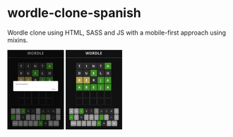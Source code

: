 # wordle-clone-spanish
 Wordle clone using HTML, SASS and JS with a mobile-first approach using mixins.
 
 <img src="Screen Shot 2022-06-26 at 4.01.19 PM.png" width="128"/>
 
 <img src="Screen Shot 2022-06-26 at 4.01.37 PM.png" width="128"/>
